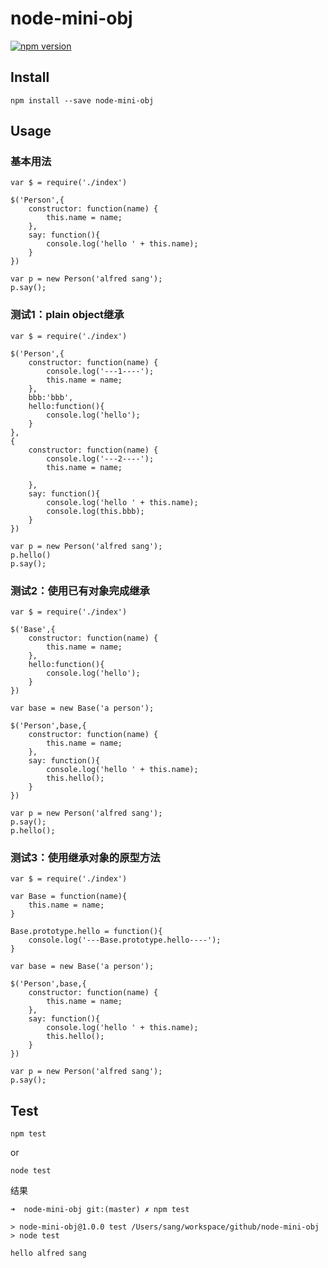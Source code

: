 node-mini-obj
=============

[![npm version](https://badge.fury.io/js/node-mini-obj.svg)](http://badge.fury.io/js/node-mini-obj)

## Install

```
npm install --save node-mini-obj
```


## Usage

### 基本用法

```
var $ = require('./index')

$('Person',{
	constructor: function(name) { 
		this.name = name;
	}, 
	say: function(){
		console.log('hello ' + this.name);
	}
})

var p = new Person('alfred sang');
p.say();
```

### 测试1：plain object继承

```
var $ = require('./index')

$('Person',{
	constructor: function(name) { 
		console.log('---1----');
		this.name = name;
	}, 
	bbb:'bbb',
	hello:function(){
		console.log('hello');
	}
},
{
	constructor: function(name) { 
		console.log('---2----');
		this.name = name;
	
	}, 
	say: function(){
		console.log('hello ' + this.name);
		console.log(this.bbb);
	}
})

var p = new Person('alfred sang');
p.hello()
p.say();
```


### 测试2：使用已有对象完成继承

```
var $ = require('./index')

$('Base',{
	constructor: function(name) { 
		this.name = name;
	},
	hello:function(){
		console.log('hello');
	}
})

var base = new Base('a person');

$('Person',base,{
	constructor: function(name) { 
		this.name = name;
	}, 
	say: function(){
		console.log('hello ' + this.name);
		this.hello();
	}
})

var p = new Person('alfred sang');
p.say();
p.hello();
```


### 测试3：使用继承对象的原型方法

```
var $ = require('./index')

var Base = function(name){
	this.name = name;
}

Base.prototype.hello = function(){
	console.log('---Base.prototype.hello----');
}

var base = new Base('a person');

$('Person',base,{
	constructor: function(name) { 
		this.name = name;
	}, 
	say: function(){
		console.log('hello ' + this.name);
		this.hello();
	}
})

var p = new Person('alfred sang');
p.say();
```



## Test

	npm test

or 

	node test
	
结果

```
➜  node-mini-obj git:(master) ✗ npm test

> node-mini-obj@1.0.0 test /Users/sang/workspace/github/node-mini-obj
> node test

hello alfred sang
```